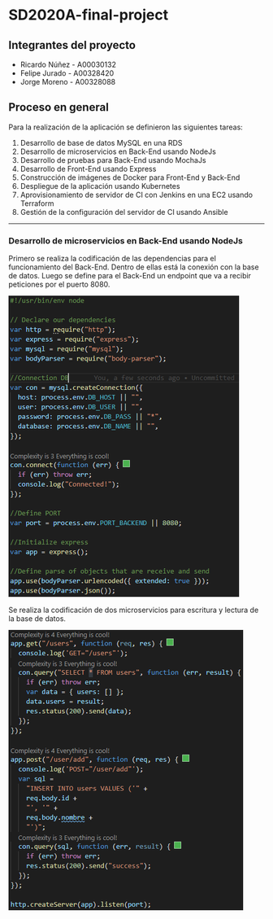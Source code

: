 # SD2020A-final-project

## Integrantes del proyecto

* Ricardo Núñez - A00030132
* Felipe Jurado - A00328420
* Jorge Moreno - A00328088

## Proceso en general

Para la realización de la aplicación se definieron las siguientes tareas:
1. Desarrollo de base de datos MySQL en una RDS 
2. Desarrollo de microservicios en Back-End usando NodeJs
3. Desarrollo de pruebas para Back-End usando MochaJs
4. Desarrollo de Front-End usando Express
5. Construcción de imágenes de Docker para Front-End y Back-End 
6. Despliegue de la aplicación usando Kubernetes
7. Aprovisionamiento de servidor de CI con Jenkins en una EC2 usando Terraform
8. Gestión de la configuración del servidor de CI usando Ansible
---
### Desarrollo de microservicios en Back-End usando NodeJs

Primero se realiza la codificación de las dependencias para el funcionamiento del Back-End. Dentro de ellas está la conexión con la base de datos. Luego se define para el Back-End un endpoint que va a recibir peticiones por el puerto 8080.

![imagen 1](https://github.com/RicNuva18/SD2020A-final-project/blob/master/images/ConnectionDB.PNG "Imagen 1. Conexión con base de datos")

Se realiza la codificación de dos microservicios para escritura y lectura de la base de datos.

![imagen 2](https://github.com/RicNuva18/SD2020A-final-project/blob/master/images/MicroservicesBackEnd.PNG "Imagen 2. Microservicios de lectura y escritura")


